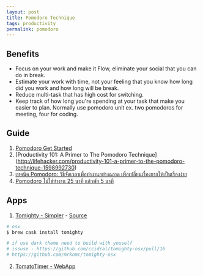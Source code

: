 ```yaml
---
layout: post
title: Pomodoro Technique
tags: productivity
permalink: pomodoro
---
```


## Benefits

- Focus on your work and make it Flow, eliminate your social that you can do in break.
- Estimate your work with time, not your feeling that you know how long did you work and how long will be break.
- Reduce multi-task that has high cost for switching.
- Keep track of how long you're spending at your task that make you easier to plan. Normally use pomodoro unit ex. two pomodoros for meeting, four for coding.

## Guide
1. [Pomodoro Get Started](http://pomodorotechnique.com/get-started/)
2. [Productivity 101: A Primer to The Pomodoro Technique] (http://lifehacker.com/productivity-101-a-primer-to-the-pomodoro-technique-1598992730)
4. [เทคนิค Pomodoro: วิธีจัดเวลาเพื่อทำงานอย่างฉลาด เพื่อเปลี่ยนเรื่องยากให้เป็นเรื่องง่าย](https://www.skilllane.com/blog/pomodoro-technique-to-improve-your-productivity)
3. [Pomodoro ไม่ใช่ทำงาน 25 นาที แล้วพัก 5 นาที](http://korn4d.com/2014/06/14/pomodoro-%E0%B9%84%E0%B8%A1%E0%B9%88%E0%B9%83%E0%B8%8A%E0%B9%88%E0%B8%97%E0%B8%B3%E0%B8%87%E0%B8%B2%E0%B8%99-25-%E0%B8%99%E0%B8%B2%E0%B8%97%E0%B8%B5-%E0%B9%81%E0%B8%A5%E0%B9%89%E0%B8%A7%E0%B8%9E/)

## Apps
1. [Tomighty - Simpler](http://www.tomighty.org) - [Source](https://github.com/ccidral/tomighty)

 ```sh
# osx
$ brew cask install tomighty

# if use dark theme need to build with youself
# issuse - https://github.com/ccidral/tomighty-osx/pull/16
# https://github.com/mrknmc/tomighty-osx
 ```

 2. [TomatoTimer - WebApp](http://tomato-timer.com)
